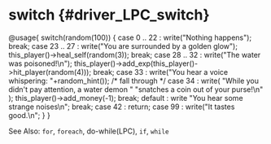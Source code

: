 switch {#driver_LPC_switch}
===========================
@usage{
switch(random(100)) {
  case 0 .. 22 : write("Nothing happens"); break;
  case 23 .. 27 :
    write("You are surrounded by a golden glow");
    this_player()->heal_self(random(3));
    break;
  case 28 .. 32 :
    write("The water was poisoned!\n");
    this_player()->add_exp(this_player()->hit_player(random(4)));
    break;
  case 33 : write("You hear a voice whispering: "+random_hint());
  /* fall through */
  case 34 :
    write(
      "While you didn't pay attention, a water demon "
      "snatches a coin out of your purse!\n"
    );
    this_player()->add_money(-1);
    break;
  default : write "You hear some strange noises\n"; break;
  case 42 : return;
  case 99 : write("It tastes good.\n";
}
}

See Also: 
   `for`, `foreach`, do-while(LPC), `if`, `while`
